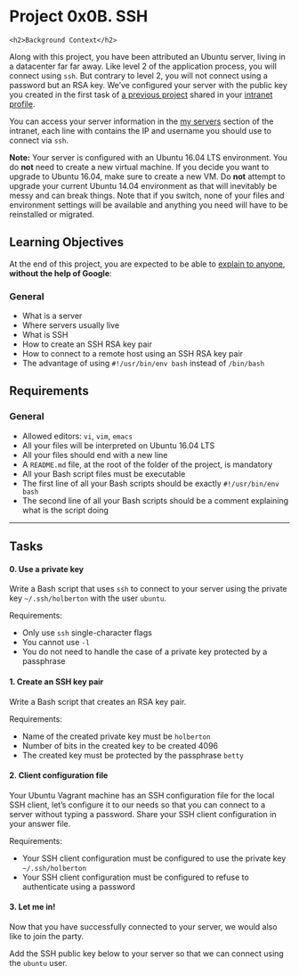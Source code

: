 <h1 class="gap">Project 0x0B. SSH</h1>

    <h2>Background Context</h2>

<p>Along with this project, you have been attributed an Ubuntu server, living in a datacenter far far away.  Like level 2 of the application process, you will connect using <code>ssh</code>. But contrary to level 2, you will not connect using a password but an RSA key. We&rsquo;ve configured your server with the public key you created in the first task of <a href="/rltoken/LZ_8pMANOAmpn5-tiwqiJQ" title="a previous project" target="_blank">a previous project</a> shared in your <a href="/rltoken/l4Ao4ESbI_hMB6s4mjBKRw" title="intranet profile" target="_blank">intranet profile</a>.</p>

<p>You can access your server information in the <a href="/rltoken/owYhGMuyPTY4OyvSGJljGQ" title="my servers" target="_blank">my servers</a> section of the intranet, each line with contains the IP and username you should use to connect via <code>ssh</code>.</p>

<p><strong>Note:</strong> Your server is configured with an Ubuntu 16.04 LTS environment. You do <strong>not</strong> need to create a new virtual machine. If you decide you want to upgrade to Ubuntu 16.04, make sure to create a new VM. Do <strong>not</strong> attempt to upgrade your current Ubuntu 14.04 environment as that will inevitably be messy and can break things. Note that if you switch, none of your files and environment settings will be available and anything you need will have to be reinstalled or migrated.</p>

<h2>Learning Objectives</h2>

<p>At the end of this project, you are expected to be able to <a href="/rltoken/yrpqgxdgQKwr3vYfhBpA_w" title="explain to anyone" target="_blank">explain to anyone</a>, <strong>without the help of Google</strong>:</p>

<h3>General</h3>

<ul>
<li>What is a server</li>
<li>Where servers usually live</li>
<li>What is SSH</li>
<li>How to create an SSH RSA key pair</li>
<li>How to connect to a remote host using an SSH RSA key pair</li>
<li>The advantage of using  <code>#!/usr/bin/env bash</code> instead of <code>/bin/bash</code> </li>
</ul>

<h2>Requirements</h2>

<h3>General</h3>

<ul>
<li>Allowed editors: <code>vi</code>, <code>vim</code>, <code>emacs</code></li>
<li>All your files will be interpreted on Ubuntu 16.04 LTS</li>
<li>All your files should end with a new line</li>
<li>A <code>README.md</code> file, at the root of the folder of the project, is mandatory</li>
<li>All your Bash script files must be executable</li>
<li>The first line of all your Bash scripts should be exactly <code>#!/usr/bin/env bash</code></li>
<li>The second line of all your Bash scripts should be a comment explaining what is the script doing</li>
</ul>

<hr class="gap">
<h2 class="gap">Tasks</h2>

 <h4 class="task">
    0. Use a private key
</h4>
 <p>Write a Bash script that uses <code>ssh</code> to connect to your server using the private key <code>~/.ssh/holberton</code> with the user <code>ubuntu</code>.</p>

<p>Requirements:</p>

<ul>
<li>Only use <code>ssh</code> single-character flags</li>
<li>You cannot use <code>-l</code></li>
<li>You do not need to handle the case of a private key protected by a passphrase</li>
</ul>


 <h4 class="task">
    1. Create an SSH key pair
</h4>
<p>Write a Bash script that creates an RSA key pair.</p>

<p>Requirements:</p>

<ul>
<li>Name of the created private key must be <code>holberton</code></li>
<li>Number of bits in the created key to be created 4096</li>
<li>The created key must be protected by the passphrase <code>betty</code></li>
</ul>

<h4 class="task">
    2. Client configuration file
</h4>
 <p>Your Ubuntu Vagrant machine has an SSH configuration file for the local SSH client, let&rsquo;s configure it to our needs so that you can connect to a server without typing a password.
Share your SSH client configuration in your answer file.</p>

<p>Requirements:</p>

<ul>
<li>Your SSH client configuration must be configured to use the private key <code>~/.ssh/holberton</code></li>
<li>Your SSH client configuration must be configured to refuse to authenticate using a password</li>
</ul>

<h4 class="task">
    3. Let me in!
</h4>
<p>Now that you have successfully connected to your server, we would also like to join the party.</p>

<p>Add the SSH public key below to your server so that we can connect using the <code>ubuntu</code> user.</p>